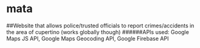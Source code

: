 # mata
##Website that allows police/trusted officials to report crimes/accidents in the area of cupertino (works globally though)
######APIs used: Google Maps JS API, Google Maps Geocoding API, Google Firebase API



